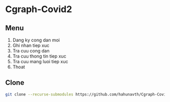# Cgraph-Covid2
## Menu
1. Dang ky cong dan moi
2. Ghi nhan tiep xuc
3. Tra cuu cong dan
4. Tra cuu thong tin tiep xuc
5. Tra cuu mang luoi tiep xuc
6. Thoat

## Clone
```bash
git clone --recurse-submodules https://github.com/hahunavth/Cgraph-Covid2.git
```
